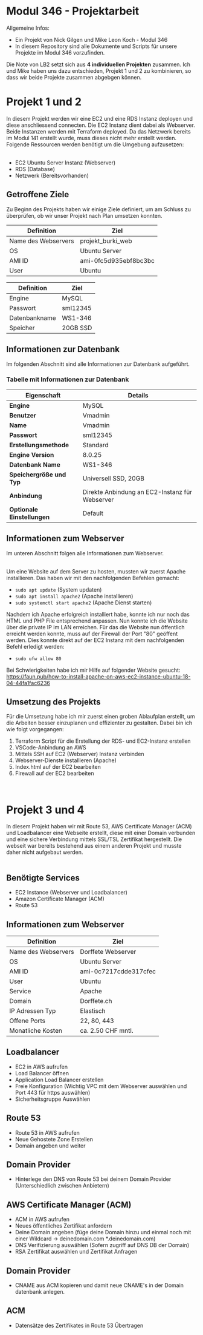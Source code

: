 # Modul 346 - Projektarbeit

Allgemeine Infos: <br>
- Ein Projekt von Nick Gilgen und Mike Leon Koch - Modul 346 <br>
- In diesem Repository sind alle Dokumente und Scripts für unsere Projekte im Modul 346 vorzufinden. <br>

Die Note von LB2 setzt sich aus **4 individuellen Projekten** zusammen. Ich und Mike haben uns dazu entschieden, Projekt 1 und 2 zu kombinieren, so dass wir beide Projekte zusammen abgebgen können.


<h1>Projekt 1 und 2</h1>
In diesem Projekt werden wir eine EC2 und eine RDS Instanz deployen und diese anschliessend connecten. Die EC2 Instanz dient dabei als Webserver. Beide Instanzen werden mit Terraform deployed. Da das Netzwerk bereits im
Modul 141 erstellt wurde, muss dieses nicht mehr erstellt werden. Folgende Ressourcen werden benötigt um die Umgebung aufzusetzen: <br> <br>

<!-- Folgende Instanzen werden benötigt -->
- EC2 Ubuntu Server Instanz (Webserver) <br>
- RDS (Database) <br>
- Netzwerk (Bereitsvorhanden) <br>
## Getroffene Ziele

Zu Beginn des Projekts haben wir einige Ziele definiert, um am Schluss zu überprüfen, ob wir unser Projekt nach Plan umsetzen konnten.

| **Definition**         |    Ziel               |
|------------------------|----------------------|
| Name des Webservers     | projekt_burki_web    |
| OS                     | Ubuntu Server        |
| AMI ID                | ami-0fc5d935ebf8bc3bc|
| User                   | Ubuntu               |

| **Definition**           |           Ziel      |
|-------------------------|----------------------|
| Engine                  | MySQL                |
| Passwort                | sml12345             |
| Datenbankname           | WS1-346              |
| Speicher                | 20GB SSD             |


## Informationen zur Datenbank

Im folgenden Abschnitt sind alle Informationen zur Datenbank aufgeführt.

<h3>Tabelle mit Informationen zur Datenbank</h3>

| Eigenschaft                    | Details                                     |
|-------------------------------|---------------------------------------------|
| **Engine**                    | MySQL                                       |
| **Benutzer**                  | Vmadmin                                     |
|             **Name**             |  Vmadmin                             |
|   **Passwort**                  |  sml12345                        |
| **Erstellungsmethode**         | Standard                                    |
| **Engine Version**             | 8.0.25                                      |
| **Datenbank Name**             | WS1-346                                     |
| **Speichergröße und Typ**      | Universell SSD, 20GB                         |
| **Anbindung**                  | Direkte Anbindung an EC2-Instanz für Webserver|
| **Optionale Einstellungen**    | Default                                     |

  
<!-- Infortmationen und Beschreibung zum Webserver -->
<h2>Informationen zum Webserver</h2>
Im unteren Abschnitt folgen alle Informationen zum Webserver.<br><br>

Um eine Website auf dem Server zu hosten, mussten wir zuerst Apache installieren. Das haben wir mit den nachfolgenden Befehlen gemacht: <br>
- `sudo apt update` (System updaten)
- `sudo apt install apache2` (Apache installieren)
- `sudo systemctl start apache2` (Apache Dienst starten)

Nachdem ich Apache erfolgreich installiert habe, konnte ich nur noch das HTML und PHP File entsprechend anpassen. Nun konnte ich die Website über die private IP im LAN erreichen. Für das die Website nun öffentlich erreicht werden konnte, muss auf der Firewall der Port "80" geöffent werden. Dies konnte direkt auf der EC2 Instanz mit dem nachfolgenden Befehl erledigt werden: <br>
- `sudo ufw allow 80`

Bei Schwierigkeiten habe ich mir Hilfe auf folgender Website gesucht: <br>
https://faun.pub/how-to-install-apache-on-aws-ec2-instance-ubuntu-18-04-44fa1fac6236

## Umsetzung des Projekts

Für die Umsetzung habe ich mir zuerst einen groben Ablaufplan erstellt, um die Arbeiten besser einzuplanen und effizienter zu gestalten. Dabei bin ich wie folgt vorgegangen:

1. Terraform Script für die Erstellung der RDS- und EC2-Instanz erstellen
2. VSCode-Anbindung an AWS
3. Mittels SSH auf EC2 (Webserver) Instanz verbinden
4. Webserver-Dienste installieren (Apache)
5. Index.html auf der EC2 bearbeiten
6. Firewall auf der EC2 bearbeiten
<br>

<h1>Projekt 3 und 4</h1>

In diesem Projekt haben wir mit Route 53, AWS Certificate Manager (ACM) und Loadbalancer eine Webseite erstellt, diese mit einer Domain verbunden und eine sichere Verbindung mittels SSL/TSL Zertifikat hergestellt.
Die webseit war bereits bestehend aus einem anderen Projekt und musste daher nicht aufgebaut werden. <br> <br>

## Benötigte Services <br>
- EC2 Instance (Webserver und Loadbalancer)
- Amazon Certificate Manager (ACM)
- Route 53
  
<h2> Informationen zum Webserver </h2>

| **Definition**         |    Ziel              |
|------------------------|----------------------|
| Name des Webservers    |  Dorffete Webserver  |
| OS                     | Ubuntu Server        |
| AMI ID                 |ami-0c7217cdde317cfec |
| User                   | Ubuntu               |
| Service                | Apache               |
| Domain                 | Dorffete.ch          |
| IP Adressen Typ        | Elastisch            |
| Offene Ports           | 22, 80, 443          |
|Monatliche Kosten       | ca. 2.50 CHF mntl.   |

## Loadbalancer
- EC2 in AWS aufrufen
- Load Balancer öffnen
- Application Load Balancer erstellen
- Freie Konfiguration (Wichtig VPC mit dem Webserver auswählen und Port 443 für https auswählen)
- Sicherheitsgruppe Auswählen
  
## Route 53
- Route 53 in AWS aufrufen
- Neue Gehostete Zone Erstellen
- Domain angeben und weiter

## Domain Provider
- Hinterlege den DNS von Route 53 bei deinem Domain Provider (Unterschiedlich zwischen Anbietern)
  
## AWS Certificate Manager (ACM)
- ACM in AWS aufrufen
- Neues öffentliches Zertifikat anfordern
- Deine Domain angeben (füge deine Domain hinzu und einmal noch mit einer Wildcard -> deinedomain.com *.deinedomain.com)
- DNS Verifizierung auswählen (Sofern zugriff auf DNS DB der Domain)
- RSA Zertifikat auswählen und Zertifikat Anfragen

## Domain Provider
- CNAME aus ACM kopieren und damit neue CNAME's in der Domain datenbank anlegen.

## ACM
- Datensätze des Zertifikates in Route 53 Übertragen





